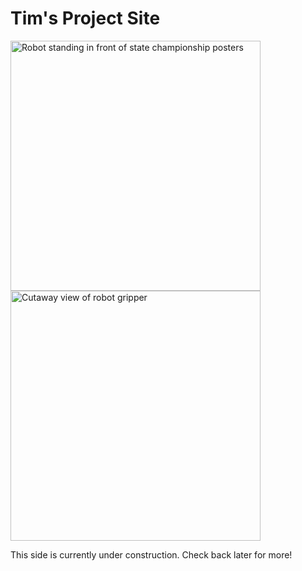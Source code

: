 # Tim's Project Site

<img width="400px" src="images/OverdriveStill.jpg" alt="Robot standing in front of state championship posters"></img>
<img width="400px" src="images/EE-TopFront.jpg" alt="Cutaway view of robot gripper"></img>

This side is currently under construction. Check back later for more!

